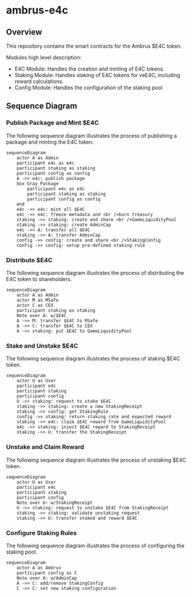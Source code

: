 # ambrus-e4c

## Overview

This repository contains the smart contracts for the Ambrus $E4C token.

Modules high level description:

- E4C Module: Handles the creation and minting of E4C tokens.
- Staking Module: Handles staking of E4C tokens for veE4C, including reward calculations.
- Config Module: Handles the configuration of the staking pool

## Sequence Diagram

### Publish Package and Mint $E4C

The following sequence diagram illustrates the process of publishing a package and minting the E4C token.

```mermaid
sequenceDiagram
    actor A as Admin
    participant e4c as e4c
    participant staking as staking
    participant config as config
    A ->> e4c: publish package
    box Gray Package
        participant e4c as e4c
        participant staking as staking
        participant config as config
    end
    e4c ->> e4c: mint all $E4C
    e4c ->> e4c: freeze metadata and <br />burn treasury
    staking ->> staking: create and share <br />GameLiquidityPool
    staking ->> staking: create AdminCap
    e4c ->> A: transfer all $E4C
    staking ->> A: transfer AdminCap
    config ->> config: create and share <br />StakingConfig
    config ->> config: setup pre-defined staking rule
```

### Distribute $E4C

The following sequence diagram illustrates the process of distributing the E4C token to shareholders.

```mermaid
sequenceDiagram
    actor A as Admin
    actor M as MSafe
    actor C as CEX
    participant staking as staking
    Note over A: w/$E4C
    A ->> M: transfer $E4C to MSafe
    A ->> C: transfer $E4C to CEX
    A ->> staking: put $E4C to GameLiquidityPool
```

### Stake and Unstake $E4C

The following sequence diagram illustrates the process of staking $E4C token.

```mermaid
sequenceDiagram
    actor U as User
    participant e4c
    participant staking
    participant config
    U ->> staking: request to stake $E4C
    staking ->> staking: create a new StakingReceipt
    staking ->> config: get StakingRule
    config ->> staking: return staking rate and expected reward
    staking ->> e4c: claim $E4C reward from GameLiquidityPool
    e4c ->> staking: inject $E4C reward to StakingReceipt
    staking ->> U: transfer the StakingReceipt
```

### Unstake and Claim Reward

The following sequence diagram illustrates the process of unstaking $E4C token.

```mermaid
sequenceDiagram
    actor U as User
    participant e4c
    participant staking
    participant config
    Note over U: w/StakingReceipt
    U ->> staking: request to unstake $E4C from StakingReceipt
    staking ->> staking: validate unstaking request
    staking ->> U: transfer staked and reward $E4C
```

### Configure Staking Rules

The following sequence diagram illustrates the process of configuring the staking pool.

```mermaid
sequenceDiagram
    actor A as Ambrus
    participant config as C
    Note over A: w/AdminCap
    A ->> C: add/remove StakingConfig
    C ->> C: set new staking configuration
```
